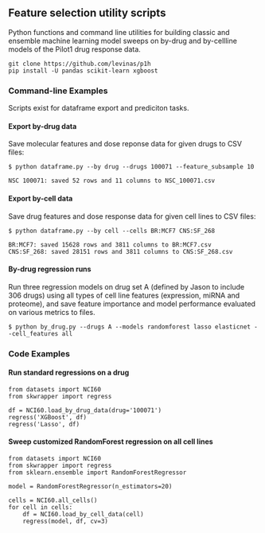 ## Feature selection utility scripts

Python functions and command line utilities for building classic and ensemble machine learning model sweeps on by-drug and by-cellline models of the Pilot1 drug response data.

```
git clone https://github.com/levinas/p1h
pip install -U pandas scikit-learn xgboost
```

### Command-line Examples

Scripts exist for dataframe export and prediciton tasks.

#### Export by-drug data
Save molecular features and dose reponse data for given drugs to CSV files:
```
$ python dataframe.py --by drug --drugs 100071 --feature_subsample 10

NSC 100071: saved 52 rows and 11 columns to NSC_100071.csv
```

#### Export by-cell data
Save drug features and dose response data for given cell lines to CSV files:
```
$ python dataframe.py --by cell --cells BR:MCF7 CNS:SF_268

BR:MCF7: saved 15628 rows and 3811 columns to BR:MCF7.csv
CNS:SF_268: saved 28151 rows and 3811 columns to CNS:SF_268.csv
```

#### By-drug regression runs
Run three regression models on drug set A (defined by Jason to include 306 drugs)
using all types of cell line features (expression, miRNA and proteome), and save
feature importance and model performance evaluated on various metrics to files.
```
$ python by_drug.py --drugs A --models randomforest lasso elasticnet --cell_features all
```

### Code Examples

#### Run standard regressions on a drug

```
from datasets import NCI60
from skwrapper import regress

df = NCI60.load_by_drug_data(drug='100071')
regress('XGBoost', df)
regress('Lasso', df)
```

#### Sweep customized RandomForest regression on all cell lines
```
from datasets import NCI60
from skwrapper import regress
from sklearn.ensemble import RandomForestRegressor

model = RandomForestRegressor(n_estimators=20)

cells = NCI60.all_cells()
for cell in cells:
    df = NCI60.load_by_cell_data(cell)
    regress(model, df, cv=3)
```	



